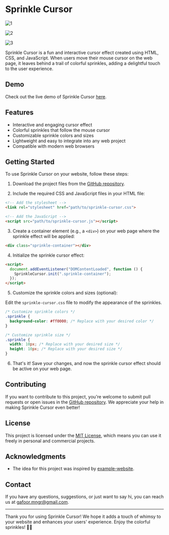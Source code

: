 # Sprinkle Cursor

![1](https://github.com/abdul-1432/Sprinkle_Cursor/assets/124916666/ac97f1f9-f3dd-4597-a062-5d3e602b87b0)

![2](https://github.com/abdul-1432/Sprinkle_Cursor/assets/124916666/50f00401-0da0-40e8-9a26-264433dd8628)

![3](https://github.com/abdul-1432/Sprinkle_Cursor/assets/124916666/ebd98264-e742-44f9-adfd-5d5592893ae2)





Sprinkle Cursor is a fun and interactive cursor effect created using HTML, CSS, and JavaScript. When users move their mouse cursor on the web page, it leaves behind a trail of colorful sprinkles, adding a delightful touch to the user experience.

## Demo

Check out the live demo of Sprinkle Cursor [here](https://codepen.io/abdul-1432/pen/KKrrQmB).

## Features

- Interactive and engaging cursor effect
- Colorful sprinkles that follow the mouse cursor
- Customizable sprinkle colors and sizes
- Lightweight and easy to integrate into any web project
- Compatible with modern web browsers

## Getting Started

To use Sprinkle Cursor on your website, follow these steps:

1. Download the project files from the [GitHub repository](https://github.com/abdul-1432/Sprinkle_Cursor).

2. Include the required CSS and JavaScript files in your HTML file:

```html
<!-- Add the stylesheet -->
<link rel="stylesheet" href="path/to/sprinkle-cursor.css">

<!-- Add the JavaScript -->
<script src="path/to/sprinkle-cursor.js"></script>
```

3. Create a container element (e.g., a `<div>`) on your web page where the sprinkle effect will be applied:

```html
<div class="sprinkle-container"></div>
```

4. Initialize the sprinkle cursor effect:

```html
<script>
  document.addEventListener("DOMContentLoaded", function () {
    SprinkleCursor.init(".sprinkle-container");
  });
</script>
```

5. Customize the sprinkle colors and sizes (optional):

Edit the `sprinkle-cursor.css` file to modify the appearance of the sprinkles.

```css
/* Customize sprinkle colors */
.sprinkle {
  background-color: #ff0000; /* Replace with your desired color */
}

/* Customize sprinkle size */
.sprinkle {
  width: 10px; /* Replace with your desired size */
  height: 10px; /* Replace with your desired size */
}
```

6. That's it! Save your changes, and now the sprinkle cursor effect should be active on your web page.

## Contributing

If you want to contribute to this project, you're welcome to submit pull requests or open issues in the [GitHub repository](https://github.com/abdul-1432/Sprinkle_Cursor). We appreciate your help in making Sprinkle Cursor even better!

## License

This project is licensed under the [MIT License](LICENSE), which means you can use it freely in personal and commercial projects.

## Acknowledgments

- The idea for this project was inspired by [example-website](https://example.com/).

## Contact

If you have any questions, suggestions, or just want to say hi, you can reach us at [gafoor.mngr@gmail.com](mailto:gafoor.mngr@gmail.com).

---

Thank you for using Sprinkle Cursor! We hope it adds a touch of whimsy to your website and enhances your users' experience. Enjoy the colorful sprinkles! 🌈✨
